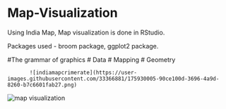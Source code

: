 # Map-Visualization
Using India Map, Map visualization is done in RStudio.

Packages used - broom package, ggplot2 package.

#The grammar of graphics
           # Data
           # Mapping
           # Geometry
           
           ![indiamapcrimerate](https://user-images.githubusercontent.com/33366881/175930005-90ce100d-3696-4a9d-8260-b7c6601fab27.png)
           
           
![map visualization](https://user-images.githubusercontent.com/33366881/175930046-70c2238d-7c95-490d-9314-db16d27ee7f5.png)
